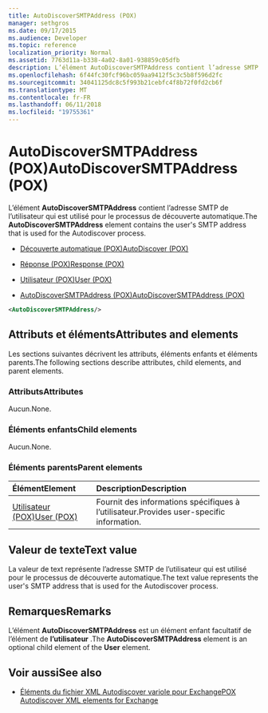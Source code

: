 ```yaml
---
title: AutoDiscoverSMTPAddress (POX)
manager: sethgros
ms.date: 09/17/2015
ms.audience: Developer
ms.topic: reference
localization_priority: Normal
ms.assetid: 7763d11a-b338-4a02-8a01-938859c05dfb
description: L’élément AutoDiscoverSMTPAddress contient l’adresse SMTP de l’utilisateur qui est utilisé pour le processus de découverte automatique.
ms.openlocfilehash: 6f44fc30fcf96bc059aa9412f5c3c5b8f596d2fc
ms.sourcegitcommit: 34041125dc8c5f993b21cebfc4f8b72f0fd2cb6f
ms.translationtype: MT
ms.contentlocale: fr-FR
ms.lasthandoff: 06/11/2018
ms.locfileid: "19755361"
---
```

# <a name="autodiscoversmtpaddress-pox"></a><span data-ttu-id="0e22d-103">AutoDiscoverSMTPAddress (POX)</span><span class="sxs-lookup"><span data-stu-id="0e22d-103">AutoDiscoverSMTPAddress (POX)</span></span>

<span data-ttu-id="0e22d-104">L’élément **AutoDiscoverSMTPAddress** contient l’adresse SMTP de l’utilisateur qui est utilisé pour le processus de découverte automatique.</span><span class="sxs-lookup"><span data-stu-id="0e22d-104">The **AutoDiscoverSMTPAddress** element contains the user's SMTP address that is used for the Autodiscover process.</span></span> 
  
- [<span data-ttu-id="0e22d-105">Découverte automatique (POX)</span><span class="sxs-lookup"><span data-stu-id="0e22d-105">AutoDiscover (POX)</span></span>](autodiscover-pox.md)
  
- [<span data-ttu-id="0e22d-106">Réponse (POX)</span><span class="sxs-lookup"><span data-stu-id="0e22d-106">Response (POX)</span></span>](response-pox.md)
  
- [<span data-ttu-id="0e22d-107">Utilisateur (POX)</span><span class="sxs-lookup"><span data-stu-id="0e22d-107">User (POX)</span></span>](user-pox.md)
  
- [<span data-ttu-id="0e22d-108">AutoDiscoverSMTPAddress (POX)</span><span class="sxs-lookup"><span data-stu-id="0e22d-108">AutoDiscoverSMTPAddress (POX)</span></span>](autodiscoversmtpaddress-pox.md)
  
```XML
<AutoDiscoverSMTPAddress/>
```

## <a name="attributes-and-elements"></a><span data-ttu-id="0e22d-109">Attributs et éléments</span><span class="sxs-lookup"><span data-stu-id="0e22d-109">Attributes and elements</span></span>

<span data-ttu-id="0e22d-110">Les sections suivantes décrivent les attributs, éléments enfants et éléments parents.</span><span class="sxs-lookup"><span data-stu-id="0e22d-110">The following sections describe attributes, child elements, and parent elements.</span></span>
  
### <a name="attributes"></a><span data-ttu-id="0e22d-111">Attributs</span><span class="sxs-lookup"><span data-stu-id="0e22d-111">Attributes</span></span>

<span data-ttu-id="0e22d-112">Aucun.</span><span class="sxs-lookup"><span data-stu-id="0e22d-112">None.</span></span>
  
### <a name="child-elements"></a><span data-ttu-id="0e22d-113">Éléments enfants</span><span class="sxs-lookup"><span data-stu-id="0e22d-113">Child elements</span></span>

<span data-ttu-id="0e22d-114">Aucun.</span><span class="sxs-lookup"><span data-stu-id="0e22d-114">None.</span></span>
  
### <a name="parent-elements"></a><span data-ttu-id="0e22d-115">Éléments parents</span><span class="sxs-lookup"><span data-stu-id="0e22d-115">Parent elements</span></span>

|<span data-ttu-id="0e22d-116">**Élément**</span><span class="sxs-lookup"><span data-stu-id="0e22d-116">**Element**</span></span>|<span data-ttu-id="0e22d-117">**Description**</span><span class="sxs-lookup"><span data-stu-id="0e22d-117">**Description**</span></span>|
|:-----|:-----|
|[<span data-ttu-id="0e22d-118">Utilisateur (POX)</span><span class="sxs-lookup"><span data-stu-id="0e22d-118">User (POX)</span></span>](user-pox.md) <br/> |<span data-ttu-id="0e22d-119">Fournit des informations spécifiques à l’utilisateur.</span><span class="sxs-lookup"><span data-stu-id="0e22d-119">Provides user-specific information.</span></span>  <br/> |
   
## <a name="text-value"></a><span data-ttu-id="0e22d-120">Valeur de texte</span><span class="sxs-lookup"><span data-stu-id="0e22d-120">Text value</span></span>

<span data-ttu-id="0e22d-121">La valeur de text représente l’adresse SMTP de l’utilisateur qui est utilisé pour le processus de découverte automatique.</span><span class="sxs-lookup"><span data-stu-id="0e22d-121">The text value represents the user's SMTP address that is used for the Autodiscover process.</span></span>
  
## <a name="remarks"></a><span data-ttu-id="0e22d-122">Remarques</span><span class="sxs-lookup"><span data-stu-id="0e22d-122">Remarks</span></span>

<span data-ttu-id="0e22d-123">L’élément **AutoDiscoverSMTPAddress** est un élément enfant facultatif de l’élément de **l’utilisateur** .</span><span class="sxs-lookup"><span data-stu-id="0e22d-123">The **AutoDiscoverSMTPAddress** element is an optional child element of the **User** element.</span></span> 
  
## <a name="see-also"></a><span data-ttu-id="0e22d-124">Voir aussi</span><span class="sxs-lookup"><span data-stu-id="0e22d-124">See also</span></span>

- [<span data-ttu-id="0e22d-125">Éléments du fichier XML Autodiscover variole pour Exchange</span><span class="sxs-lookup"><span data-stu-id="0e22d-125">POX Autodiscover XML elements for Exchange</span></span>](pox-autodiscover-xml-elements-for-exchange.md)

